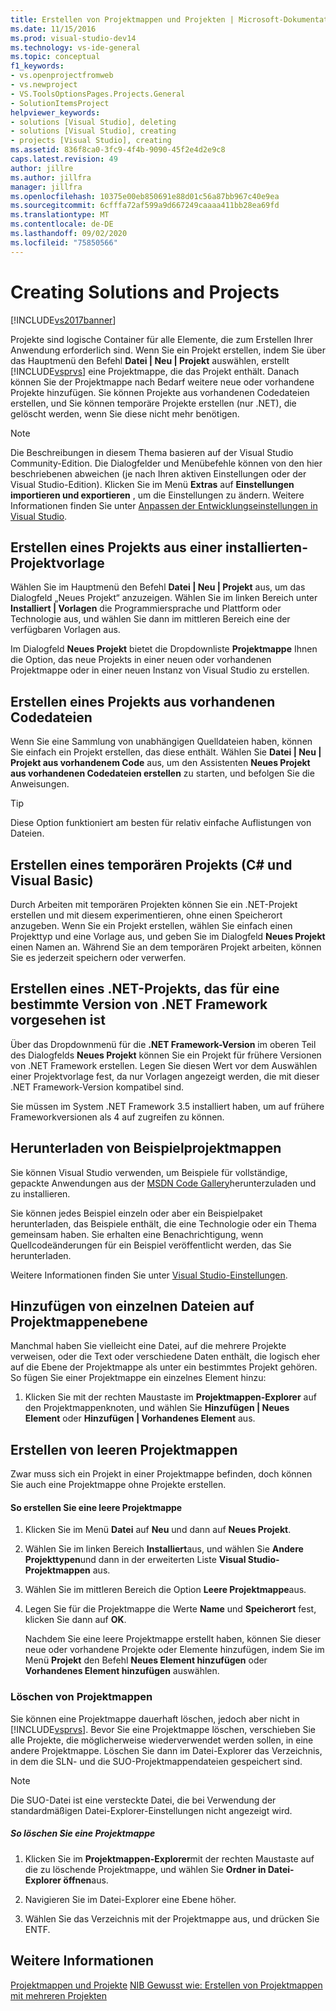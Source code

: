 ```yaml
---
title: Erstellen von Projektmappen und Projekten | Microsoft-Dokumentation
ms.date: 11/15/2016
ms.prod: visual-studio-dev14
ms.technology: vs-ide-general
ms.topic: conceptual
f1_keywords:
- vs.openprojectfromweb
- vs.newproject
- VS.ToolsOptionsPages.Projects.General
- SolutionItemsProject
helpviewer_keywords:
- solutions [Visual Studio], deleting
- solutions [Visual Studio], creating
- projects [Visual Studio], creating
ms.assetid: 836f8ca0-3fc9-4f4b-9090-45f2e4d2e9c8
caps.latest.revision: 49
author: jillre
ms.author: jillfra
manager: jillfra
ms.openlocfilehash: 10375e00eb850691e88d01c56a87bb967c40e9ea
ms.sourcegitcommit: 6cfffa72af599a9d667249caaaa411bb28ea69fd
ms.translationtype: MT
ms.contentlocale: de-DE
ms.lasthandoff: 09/02/2020
ms.locfileid: "75850566"
---
```

# <a name="creating-solutions-and-projects"></a>Creating Solutions and Projects
[!INCLUDE[vs2017banner](../includes/vs2017banner.md)]

Projekte sind logische Container für alle Elemente, die zum Erstellen Ihrer Anwendung erforderlich sind. Wenn Sie ein Projekt erstellen, indem Sie über das Hauptmenü den Befehl **Datei &#124; Neu &#124; Projekt** auswählen, erstellt [!INCLUDE[vsprvs](../includes/vsprvs-md.md)] eine Projektmappe, die das Projekt enthält. Danach können Sie der Projektmappe nach Bedarf weitere neue oder vorhandene Projekte hinzufügen. Sie können Projekte aus vorhandenen Codedateien erstellen, und Sie können temporäre Projekte erstellen (nur .NET), die gelöscht werden, wenn Sie diese nicht mehr benötigen.

> [!NOTE]
> Die Beschreibungen in diesem Thema basieren auf der Visual Studio Community-Edition. Die Dialogfelder und Menübefehle können von den hier beschriebenen abweichen (je nach Ihren aktiven Einstellungen oder der Visual Studio-Edition). Klicken Sie im Menü **Extras** auf **Einstellungen importieren und exportieren** , um die Einstellungen zu ändern. Weitere Informationen finden Sie unter [Anpassen der Entwicklungseinstellungen in Visual Studio](https://msdn.microsoft.com/22c4debb-4e31-47a8-8f19-16f328d7dcd3).

## <a name="create-a-project-from-an-installed-project-template"></a>Erstellen eines Projekts aus einer installierten-Projektvorlage
 Wählen Sie im Hauptmenü den Befehl **Datei &#124; Neu &#124; Projekt** aus, um das Dialogfeld „Neues Projekt“ anzuzeigen. Wählen Sie im linken Bereich unter **Installiert &#124; Vorlagen** die Programmiersprache und Plattform oder Technologie aus, und wählen Sie dann im mittleren Bereich eine der verfügbaren Vorlagen aus.

 Im Dialogfeld **Neues Projekt** bietet die Dropdownliste **Projektmappe** Ihnen die Option, das neue Projekts in einer neuen oder vorhandenen Projektmappe oder in einer neuen Instanz von Visual Studio zu erstellen.

## <a name="create-a-project-from-existing-code-files"></a>Erstellen eines Projekts aus vorhandenen Codedateien
 Wenn Sie eine Sammlung von unabhängigen Quelldateien haben, können Sie einfach ein Projekt erstellen, das diese enthält. Wählen Sie **Datei &#124; Neu &#124; Projekt aus vorhandenem Code** aus, um den Assistenten **Neues Projekt aus vorhandenen Codedateien erstellen** zu starten, und befolgen Sie die Anweisungen.

> [!TIP]
> Diese Option funktioniert am besten für relativ einfache Auflistungen von Dateien.

## <a name="create-a-temporary-project-c-and-visual-basic"></a>Erstellen eines temporären Projekts (C# und Visual Basic)
 Durch Arbeiten mit temporären Projekten können Sie ein .NET-Projekt erstellen und mit diesem experimentieren, ohne einen Speicherort anzugeben. Wenn Sie ein Projekt erstellen, wählen Sie einfach einen Projekttyp und eine Vorlage aus, und geben Sie im Dialogfeld **Neues Projekt** einen Namen an. Während Sie an dem temporären Projekt arbeiten, können Sie es jederzeit speichern oder verwerfen.

## <a name="create-a-net-project-that-targets-a-specific-version-of-the-net-framework"></a>Erstellen eines .NET-Projekts, das für eine bestimmte Version von .NET Framework vorgesehen ist
 Über das Dropdownmenü für die **.NET Framework-Version** im oberen Teil des Dialogfelds **Neues Projekt** können Sie ein Projekt für frühere Versionen von .NET Framework erstellen. Legen Sie diesen Wert vor dem Auswählen einer Projektvorlage fest, da nur Vorlagen angezeigt werden, die mit dieser .NET Framework-Version kompatibel sind.

 Sie müssen im System .NET Framework 3.5 installiert haben, um auf frühere Frameworkversionen als 4 auf zugreifen zu können.

## <a name="downloading-sample-solutions"></a>Herunterladen von Beispielprojektmappen
 Sie können Visual Studio verwenden, um Beispiele für vollständige, gepackte Anwendungen aus der [MSDN Code Gallery](https://code.msdn.microsoft.com/)herunterzuladen und zu installieren.

 Sie können jedes Beispiel einzeln oder aber ein Beispielpaket herunterladen, das Beispiele enthält, die eine Technologie oder ein Thema gemeinsam haben. Sie erhalten eine Benachrichtigung, wenn Quellcodeänderungen für ein Beispiel veröffentlicht werden, das Sie herunterladen.

 Weitere Informationen finden Sie unter [Visual Studio-Einstellungen](../ide/visual-studio-samples.md).

## <a name="adding-single-files-at-the-solution-level"></a>Hinzufügen von einzelnen Dateien auf Projektmappenebene
 Manchmal haben Sie vielleicht eine Datei, auf die mehrere Projekte verweisen, oder die Text oder verschiedene Daten enthält, die logisch eher auf die Ebene der Projektmappe als unter ein bestimmtes Projekt gehören.  So fügen Sie einer Projektmappe ein einzelnes Element hinzu:

1. Klicken Sie mit der rechten Maustaste im **Projektmappen-Explorer** auf den Projektmappenknoten, und wählen Sie **Hinzufügen &#124; Neues Element** oder **Hinzufügen &#124; Vorhandenes Element** aus.

## <a name="creating-empty-solutions"></a>Erstellen von leeren Projektmappen
 Zwar muss sich ein Projekt in einer Projektmappe befinden, doch können Sie auch eine Projektmappe ohne Projekte erstellen.

#### <a name="to-create-an-empty-solution"></a>So erstellen Sie eine leere Projektmappe

1. Klicken Sie im Menü **Datei** auf **Neu** und dann auf **Neues Projekt**.

2. Wählen Sie im linken Bereich **Installiert**aus, und wählen Sie **Andere Projekttypen**und dann in der erweiterten Liste **Visual Studio-Projektmappen** aus.

3. Wählen Sie im mittleren Bereich die Option **Leere Projektmappe**aus.

4. Legen Sie für die Projektmappe die Werte **Name** und **Speicherort** fest, klicken Sie dann auf **OK**.

   Nachdem Sie eine leere Projektmappe erstellt haben, können Sie dieser neue oder vorhandene Projekte oder Elemente hinzufügen, indem Sie im Menü **Projekt** den Befehl **Neues Element hinzufügen** oder **Vorhandenes Element hinzufügen** auswählen.

### <a name="deleting-solutions"></a>Löschen von Projektmappen
 Sie können eine Projektmappe dauerhaft löschen, jedoch aber nicht in [!INCLUDE[vsprvs](../includes/vsprvs-md.md)]. Bevor Sie eine Projektmappe löschen, verschieben Sie alle Projekte, die möglicherweise wiederverwendet werden sollen, in eine andere Projektmappe. Löschen Sie dann im Datei-Explorer das Verzeichnis, in dem die SLN- und die SUO-Projektmappendateien gespeichert sind.

> [!NOTE]
> Die SUO-Datei ist eine versteckte Datei, die bei Verwendung der standardmäßigen Datei-Explorer-Einstellungen nicht angezeigt wird.

##### <a name="to-delete-a-solution"></a>So löschen Sie eine Projektmappe

1. Klicken Sie im **Projektmappen-Explorer**mit der rechten Maustaste auf die zu löschende Projektmappe, und wählen Sie **Ordner in Datei-Explorer öffnen**aus.

2. Navigieren Sie im Datei-Explorer eine Ebene höher.

3. Wählen Sie das Verzeichnis mit der Projektmappe aus, und drücken Sie ENTF.

## <a name="see-also"></a>Weitere Informationen
 [Projektmappen und Projekte](../ide/solutions-and-projects-in-visual-studio.md) [NIB Gewusst wie: Erstellen von Projektmappen mit mehreren Projekten](https://msdn.microsoft.com/02ecd6dd-0114-46fe-b335-ba9c5e3020d6)
